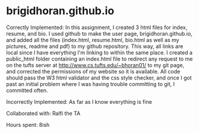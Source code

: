 # brigidhoran.github.io

Correctly Implemented:	In this assignment, I created 3 html files for index, resume, and bio. I used github to make the user page, brigidhoran.github.io, and added all the files (index.html, resume.html, bio.html as well as my pictures, readme and pdf) to my github repository. This way, all links are local since I have everything I'm linking to within the same place. I created a public_html folder containing an index.html file to redirect any request to me on the tufts server at http://www.cs.tufts.edu/~bhoran01/ to my git page, and corrected the permissions of my website so it is available. All code should pass the W3 html validator and the css style checker, and once I got past an initial problem where I was having trouble committing to git, I committed often.

Incorrectly Implemented:
As far as I know everything is fine

Collaborated with: Ralfi the TA

Hours spent: 8ish
